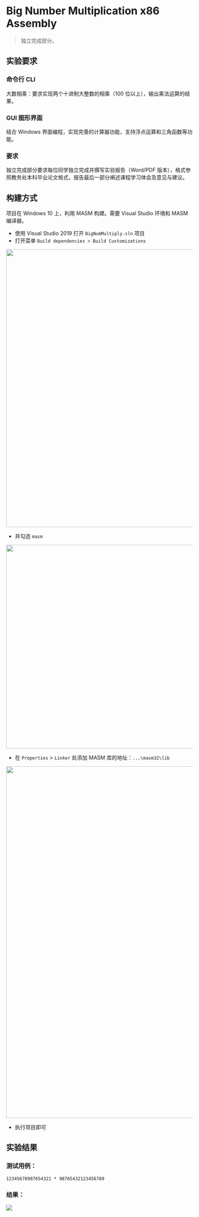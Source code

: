 ﻿# Big Number Multiplication x86 Assembly

> 独立完成部分。

## 实验要求

### 命令行 CLI

大数相乘：要求实现两个十进制大整数的相乘（100 位以上），输出乘法运算的结果。

### GUI 图形界面

结合 Windows 界面编程，实现完善的计算器功能，支持浮点运算和三角函数等功能。

### 要求

独立完成部分要求每位同学独立完成并撰写实验报告（Word/PDF 版本），格式参照教务处本科毕业论文格式，报告最后一部分阐述课程学习体会及意见与建议。

## 构建方式

项目在 Windows 10 上，利用 MASM 构建。需要 Visual Studio 环境和 MASM 编译器。

- 使用 Visual Studio 2019 打开 `BigNumMultiply.sln` 项目
- 打开菜单 `Build dependencies > Build Customizations`

<img src="https://i.loli.net/2019/05/03/5ccc4100e6135.png" width="750px">

- 并勾选 `masm`

<img src="https://i.loli.net/2019/05/03/5ccc4100e1ec1.png" width="550px">

- 在 `Properties` > `Linker` 处添加 MASM 库的地址：`...\masm32\lib`

<img src="https://i.loli.net/2019/05/03/5ccc410120c76.png" width="950px">

- 执行项目即可

## 实验结果

### 测试用例：

```
12345678987654321 * 98765432123456789
```

### 结果：

![](https://i.loli.net/2019/05/06/5cd0379402732.png)